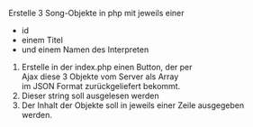 Erstelle 3 Song-Objekte in php mit jeweils einer  
- id 
- einem Titel 
- und einem Namen des Interpreten


1. Erstelle in der index.php einen Button, der per  
Ajax diese 3 Objekte vom Server als Array  
im JSON Format zurückgeliefert bekommt.  
2. Dieser string soll ausgelesen werden
3. Der Inhalt der Objekte soll in jeweils einer Zeile ausgegeben  
werden.